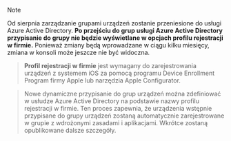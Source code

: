 > [!NOTE]
> Od sierpnia zarządzanie grupami urządzeń zostanie przeniesione do usługi Azure Active Directory. **Po przejściu do grup usługi Azure Active Directory przypisanie do grupy nie będzie wyświetlane w opcjach profilu rejestracji w firmie.** Ponieważ zmiany będą wprowadzane w ciągu kilku miesięcy, zmiana w konsoli może jeszcze nie być widoczna.

> **Profil rejestracji w firmie** jest wymagany do zarejestrowania urządzeń z systemem iOS za pomocą programu Device Enrollment Program firmy Apple lub narzędzia Apple Configurator.

>Nowe dynamiczne przypisanie do grup urządzeń można zdefiniować w usłudze Azure Active Directory na podstawie nazwy profilu rejestracji w firmie. Ten proces zapewnia, że urządzenia wstępnie przypisane do grupy urządzeń zostaną automatycznie zarejestrowane w grupie z wdrożonymi zasadami i aplikacjami. Wkrótce zostaną opublikowane dalsze szczegóły.


<!--HONumber=Jun16_HO4-->


